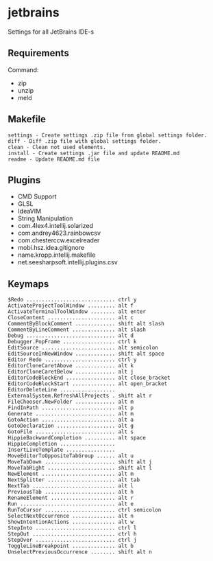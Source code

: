 
# jetbrains
Settings for all JetBrains IDE-s

## Requirements
Command:
 - zip
 - unzip
 - meld

## Makefile

	settings - Create settings .zip file from global settings folder.
	diff - Diff .zip file with global settings folder.
	clean - Clean not used elements.
	install - Create settings .jar file and update README.md
	readme - Update README.md file

## Plugins

 - CMD Support
 - GLSL
 - IdeaVIM
 - String Manipulation
 - com.4lex4.intellij.solarized
 - com.andrey4623.rainbowcsv
 - com.chesterccw.excelreader
 - mobi.hsz.idea.gitignore
 - name.kropp.intellij.makefile
 - net.seesharpsoft.intellij.plugins.csv

## Keymaps

	$Redo ............................. ctrl y
	ActivateProjectToolWindow ......... alt f
	ActivateTerminalToolWindow ........ alt enter
	CloseContent ...................... alt c
	CommentByBlockComment ............. shift alt slash
	CommentByLineComment .............. alt slash
	Debug ............................. alt d
	Debugger.PopFrame ................. ctrl k
	EditSource ........................ alt semicolon
	EditSourceInNewWindow ............. shift alt space
	Editor Redo ....................... ctrl y
	EditorCloneCaretAbove ............. alt k
	EditorCloneCaretBelow ............. alt j
	EditorCodeBlockEnd ................ alt close_bracket
	EditorCodeBlockStart .............. alt open_bracket
	EditorDeleteLine .................. 
	ExternalSystem.RefreshAllProjects . shift alt r
	FileChooser.NewFolder ............. alt m
	FindInPath ........................ alt p
	Generate .......................... alt m
	GotoAction ........................ alt a
	GotoDeclaration ................... alt g
	GotoFile .......................... alt s
	HippieBackwardCompletion .......... alt space
	HippieCompletion .................. 
	InsertLiveTemplate ................ 
	MoveEditorToOppositeTabGroup ...... alt u
	MoveTabDown ....................... shift alt j
	MoveTabRight ...................... shift alt l
	NewElement ........................ alt m
	NextSplitter ...................... alt tab
	NextTab ........................... alt l
	PreviousTab ....................... alt h
	RenameElement ..................... alt r
	Run ............................... alt e
	RunToCursor ....................... ctrl semicolon
	SelectNextOccurrence .............. alt n
	ShowIntentionActions .............. alt w
	StepInto .......................... ctrl l
	StepOut ........................... ctrl h
	StepOver .......................... ctrl j
	ToggleLineBreakpoint .............. alt b
	UnselectPreviousOccurrence ........ shift alt n

	